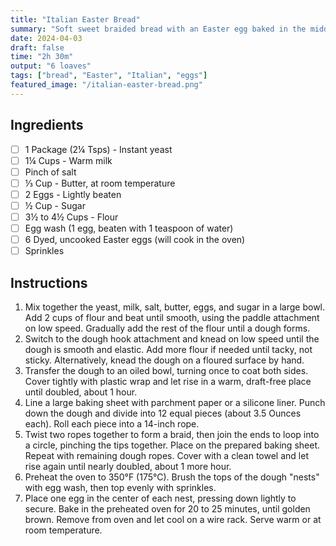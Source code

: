 ```yaml
---
title: "Italian Easter Bread"
summary: "Soft sweet braided bread with an Easter egg baked in the middle"
date: 2024-04-03
draft: false
time: "2h 30m"
output: "6 loaves"
tags: ["bread", "Easter", "Italian", "eggs"]
featured_image: "/italian-easter-bread.png"
---
```


## Ingredients

- [ ] 1 Package (2¼ Tsps) - Instant yeast
- [ ] 1¼ Cups - Warm milk
- [ ] Pinch of salt
- [ ] ⅓ Cup - Butter, at room temperature
- [ ] 2 Eggs - Lightly beaten
- [ ] ½ Cup - Sugar
- [ ] 3½ to 4½ Cups - Flour
- [ ] Egg wash (1 egg, beaten with 1 teaspoon of water)
- [ ] 6 Dyed, uncooked Easter eggs (will cook in the oven)
- [ ] Sprinkles

## Instructions

1. Mix together the yeast, milk, salt, butter, eggs, and sugar in a large bowl. Add 2 cups of flour and beat until smooth, using the paddle attachment on low speed. Gradually add the rest of the flour until a dough forms.
2. Switch to the dough hook attachment and knead on low speed until the dough is smooth and elastic. Add more flour if needed until tacky, not sticky. Alternatively, knead the dough on a floured surface by hand.
3. Transfer the dough to an oiled bowl, turning once to coat both sides. Cover tightly with plastic wrap and let rise in a warm, draft-free place until doubled, about 1 hour.
4. Line a large baking sheet with parchment paper or a silicone liner. Punch down the dough and divide into 12 equal pieces (about 3.5 Ounces each). Roll each piece into a 14-inch rope.
5. Twist two ropes together to form a braid, then join the ends to loop into a circle, pinching the tips together. Place on the prepared baking sheet. Repeat with remaining dough ropes. Cover with a clean towel and let rise again until nearly doubled, about 1 more hour.
6. Preheat the oven to 350°F (175°C). Brush the tops of the dough "nests" with egg wash, then top evenly with sprinkles.
7. Place one egg in the center of each nest, pressing down lightly to secure. Bake in the preheated oven for 20 to 25 minutes, until golden brown. Remove from oven and let cool on a wire rack. Serve warm or at room temperature.
